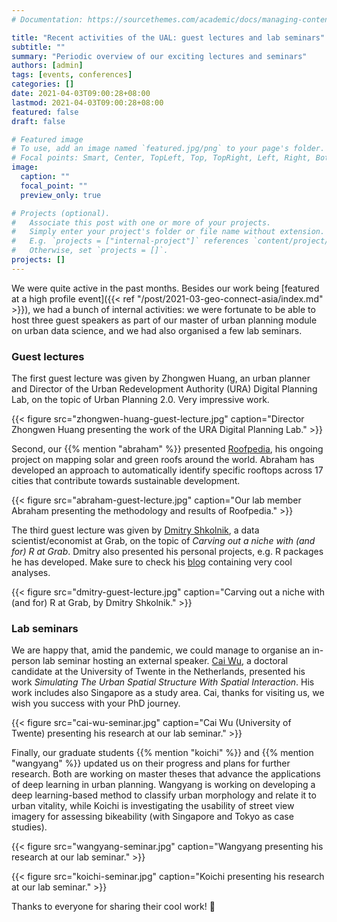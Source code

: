 ```yaml
---
# Documentation: https://sourcethemes.com/academic/docs/managing-content/

title: "Recent activities of the UAL: guest lectures and lab seminars"
subtitle: ""
summary: "Periodic overview of our exciting lectures and seminars"
authors: [admin]
tags: [events, conferences]
categories: []
date: 2021-04-03T09:00:28+08:00
lastmod: 2021-04-03T09:00:28+08:00
featured: false
draft: false

# Featured image
# To use, add an image named `featured.jpg/png` to your page's folder.
# Focal points: Smart, Center, TopLeft, Top, TopRight, Left, Right, BottomLeft, Bottom, BottomRight.
image:
  caption: ""
  focal_point: ""
  preview_only: true

# Projects (optional).
#   Associate this post with one or more of your projects.
#   Simply enter your project's folder or file name without extension.
#   E.g. `projects = ["internal-project"]` references `content/project/deep-learning/index.md`.
#   Otherwise, set `projects = []`.
projects: []
---
```


We were quite active in the past months.
Besides our work being [featured at a high profile event]({{< ref "/post/2021-03-geo-connect-asia/index.md" >}}), we had a bunch of internal activities: we were fortunate to be able to host three guest speakers as part of our master of urban planning module on urban data science, and we had also organised a few lab seminars.

### Guest lectures

The first guest lecture was given by Zhongwen Huang, an urban planner and Director of the Urban Redevelopment Authority (URA) Digital Planning Lab, on the topic of Urban Planning 2.0.
Very impressive work.

{{< figure src="zhongwen-huang-guest-lecture.jpg" caption="Director Zhongwen Huang presenting the work of the URA Digital Planning Lab." >}}

Second, our {{% mention "abraham" %}} presented [Roofpedia](/project/roofpedia/), his ongoing project on mapping solar and green roofs around the world.
Abraham has developed an approach to automatically identify specific rooftops across 17 cities that contribute towards sustainable development.

{{< figure src="abraham-guest-lecture.jpg" caption="Our lab member Abraham presenting the methodology and results of Roofpedia." >}}

The third guest lecture was given by [Dmitry Shkolnik](https://twitter.com/dshkol), a data scientist/economist at Grab, on the topic of _Carving out a niche with (and for) R at Grab_.
Dmitry also presented his personal projects, e.g. R packages he has developed. 
Make sure to check his [blog](https://www.dshkol.com) containing very cool analyses.

{{< figure src="dmitry-guest-lecture.jpg" caption="Carving out a niche with (and for) R at Grab, by Dmitry Shkolnik." >}}


### Lab seminars

We are happy that, amid the pandemic, we could manage to organise an in-person lab seminar hosting an external speaker.
[Cai Wu](https://people.utwente.nl/c.wu), a doctoral candidate at the University of Twente in the Netherlands, presented his work _Simulating The Urban Spatial Structure With Spatial Interaction_.
His work includes also Singapore as a study area.
Cai, thanks for visiting us, we wish you success with your PhD journey.

{{< figure src="cai-wu-seminar.jpg" caption="Cai Wu (University of Twente) presenting his research at our lab seminar." >}}

Finally, our graduate students {{% mention "koichi" %}} and {{% mention "wangyang" %}} updated us on their progress and plans for further research.
Both are working on master theses that advance the applications of deep learning in urban planning.
Wangyang is working on developing a deep learning-based method to classify urban morphology and relate it to urban vitality, while Koichi is investigating the usability of street view imagery for assessing bikeability (with Singapore and Tokyo as case studies).

{{< figure src="wangyang-seminar.jpg" caption="Wangyang presenting his research at our lab seminar." >}}

{{< figure src="koichi-seminar.jpg" caption="Koichi presenting his research at our lab seminar." >}}

Thanks to everyone for sharing their cool work! :pray:
